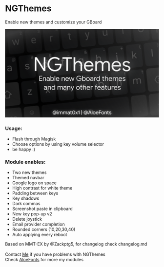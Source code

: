 # NGThemes
Enable new themes and customize your GBoard

![logo](https://github.com/immat0x1/ngthemes/blob/main/.github/logo.png?raw=true)

### Usage:
- Flash through Magisk
- Choose options by using key volume selector
- be happy :)

### Module enables:
- Two new themes
- Themed navbar
- Google logo on space
- High contrast for white theme
- Padding between keys
- Key shadows
- Dark commas
- Screenshot paste in clipboard
- New key pop-up v2
- Delete joystick
- Email provider completion
- Rounded corners (10,20,30,40)
- Auto applying every reboot

Based on MMT-EX by @Zackptg5, for changelog check changelog.md <br><br>
Contact [Me](https://t.me/immat0x1) if you have problems with NGThemes <br>
Check [AloeFonts](https://t.me/AloeFonts) for more my modules <br>
